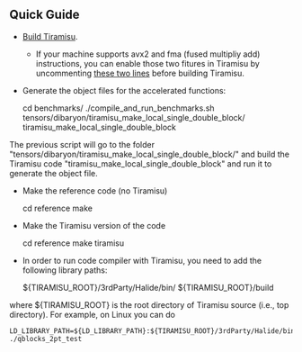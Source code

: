 ## Quick Guide
* [Build Tiramisu](https://github.com/Tiramisu-Compiler/tiramisu#building-tiramisu-from-sources).
    * If your machine supports avx2 and fma (fused multipliy add) instructions, you can enable those two fitures in Tiramisu by uncommenting [these two lines](https://github.com/Tiramisu-Compiler/tiramisu/blob/85fe07e465790b1254606079b3060db5af7fb36a/src/tiramisu_codegen_halide.cpp#L3928) before building Tiramisu.

* Generate the object files for the accelerated functions:

    cd benchmarks/
    ./compile_and_run_benchmarks.sh tensors/dibaryon/tiramisu_make_local_single_double_block/ tiramisu_make_local_single_double_block 

The previous script will go to the folder "tensors/dibaryon/tiramisu_make_local_single_double_block/" and build the Tiramisu code "tiramisu_make_local_single_double_block" and run it to generate the object file.

* Make the reference code (no Tiramisu)

    cd reference
    make

* Make the Tiramisu version of the code

    cd reference
    make tiramisu

* In order to run code compiler with Tiramisu, you need to add the following library paths:

    ${TIRAMISU_ROOT}/3rdParty/Halide/bin/
    ${TIRAMISU_ROOT}/build

where ${TIRAMISU_ROOT} is the root directory of Tiramisu source (i.e., top directory). For example, on Linux you can do

    LD_LIBRARY_PATH=${LD_LIBRARY_PATH}:${TIRAMISU_ROOT}/3rdParty/Halide/bin/:${TIRAMISU_ROOT}/build/ ./qblocks_2pt_test
